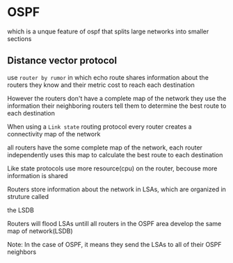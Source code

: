 # OSPF

which is a unque feature of ospf that splits large networks into smaller sections

## Distance vector protocol

use `router by rumor` in which echo route shares information about the routers they know
and their metric cost to reach each destination

However the routers don't have a complete map of the network they use the information their
neighboring routers tell them to determine the best route to each destination

When using a `Link state` routing protocol every router creates a connectivity map of the
network

all routers have the some complete map of the network, each router independently uses this
map to calculate the best route to each destination

Like state protocols use more resource(cpu) on the router, becouse more information is shared

Routers store information about the network in LSAs, which are organized in struture called 

the LSDB

Routers will flood LSAs untill all routers in the OSPF area develop the same map of network(LSDB)

Note: In the case of OSPF, it means they send the LSAs to all of their OSPF neighbors

